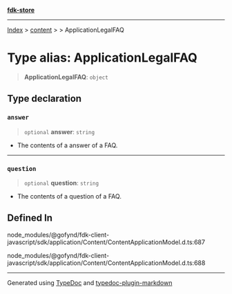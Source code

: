 [**fdk-store**](../../../README.md)
***

[Index](../../../API.md) > [content](../../README.md) > [<internal>](../README.md) > ApplicationLegalFAQ

# Type alias: ApplicationLegalFAQ

> **ApplicationLegalFAQ**: `object`

## Type declaration

### `answer`

> `optional` **answer**: `string`

- The contents of a answer of a FAQ.

***

### `question`

> `optional` **question**: `string`

- The contents of a question of a FAQ.

## Defined In

node\_modules/@gofynd/fdk-client-javascript/sdk/application/Content/ContentApplicationModel.d.ts:687

node\_modules/@gofynd/fdk-client-javascript/sdk/application/Content/ContentApplicationModel.d.ts:688

***
Generated using [TypeDoc](https://typedoc.org/) and [typedoc-plugin-markdown](https://www.npmjs.com/package/typedoc-plugin-markdown)
